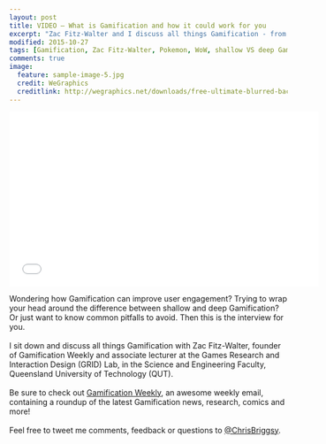 ```yaml
---
layout: post
title: VIDEO – What is Gamification and how it could work for you
excerpt: "Zac Fitz-Walter and I discuss all things Gamification - from improving user engagement to shallow VS deep Gamification while highlighting common pitfalls to avoid."
modified: 2015-10-27
tags: [Gamification, Zac Fitz-Walter, Pokemon, WoW, shallow VS deep Gamification,  QUT, Interveiw ]
comments: true
image:
  feature: sample-image-5.jpg
  credit: WeGraphics
  creditlink: http://wegraphics.net/downloads/free-ultimate-blurred-background-pack/
---
```


<iframe width="560" height="315" src="//www.youtube.com/embed/UMg-b90e9Lk" frameborder="0" allowfullscreen="allowfullscreen">&nbsp;</iframe>

Wondering how Gamification can improve user engagement? Trying to wrap your head around the difference between shallow and deep Gamification? Or just want to know common pitfalls to avoid. Then this is the interview for you.<br><br>I sit down and discuss all things Gamification with Zac Fitz-Walter, founder of Gamification Weekly and associate lecturer at the Games Research and Interaction Design (GRID) Lab, in the Science and Engineering Faculty, Queensland University of Technology (QUT).<Br><BR>Be sure to check out [Gamification Weekly](http://Gamificationweekly.com/), an awesome weekly email, containing a roundup of the latest Gamification news, research, comics and more!<br><br>Feel free to tweet me comments, feedback or questions to [@ChrisBriggsy](https://twitter.com/ChrisBriggsy).
